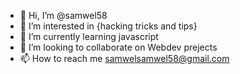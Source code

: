 - 👋 Hi, I’m @samwel58
- 👀 I’m interested in {hacking tricks and tips}
- 🌱 I’m currently learning javascript
- 💞️ I’m looking to collaborate on Webdev prejects 
- 📫 How to reach me samwelsamwel58@gmail.com
<!---
samwel58/samwel58 is a ✨ special ✨ repository because its `README.md` (this file) appears on your GitHub profile.
You can click the Preview link to take a look at your changes.
--->
